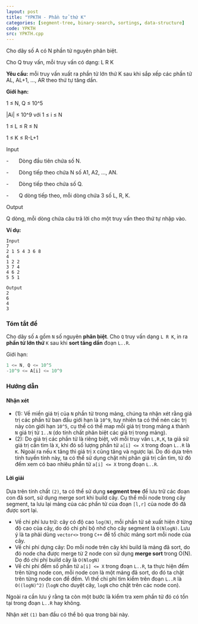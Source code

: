 ```yaml
---
layout: post
title: "YPKTH - Phần tử thứ K"
categories: [segment-tree, binary-search, sortings, data-structure]
code: YPKTH
src: YPKTH.cpp
---
```




Cho dãy số A có N phần tử nguyên phân biệt.

Cho Q truy vấn, mỗi truy vấn có dạng: L R K

**Yêu cầu:** mỗi truy vấn xuất ra phần tử lớn thứ K sau khi sắp xếp các phần tử AL, AL+1, …, AR theo thứ tự tăng dần.

**Giới hạn:**

1 ≤ N, Q ≤ 10^5

|Ai| ≤ 10^9 với 1 ≤ i ≤ N

1 ≤ L ≤ R ≤ N

1 ≤ K ≤ R-L+1

Input

\-       Dòng đầu tiên chứa số N.

\-       Dòng tiếp theo chứa N số A1, A2, …, AN.

\-       Dòng tiếp theo chứa số Q.

\-       Q dòng tiếp theo, mỗi dòng chứa 3 số L, R, K.

Output

Q dòng, mỗi dòng chứa câu trả lời cho một truy vấn theo thứ tự nhập vào.

**Ví dụ:**

```
Input
7
2 1 5 4 3 6 8
4
1 2 2
3 7 4
4 6 2
5 5 1

Output
2
6
4
3
```

<!--more-->



### Tóm tắt đề

Cho dãy số `A` gồm `N` số nguyên **phân biệt**. Cho `Q` truy vấn dạng `L R K`, in ra **phần tử lớn thứ** `K` sau khi **sort tăng dần** đoạn `L..R`.

Giới hạn:

```js
1 <= N, Q <= 10^5
-10^9 <= A[i] <= 10^9
```

### Hướng dẫn

#### Nhận xét

+ (1): Về miền giá trị của `N` phần tử trong mảng, chúng ta nhận xét rằng giá trị các phần tử ban đầu giới hạn là `10^9`, tuy nhiên ta có thể nén các trị này còn giới hạn `10^5`, cụ thể có thể map mỗi giá trị trong mảng `A` thành `N` giá trị từ `1..N` (do tính chất phân biệt các giá trị trong mảng).
+ (2): Do giá trị các phần tử là riêng biệt, với mỗi truy vấn `L,R,K`, ta giả sử giá trị cần tìm là `X`, khi đó số lượng phần tử `a[i] <= X` trong đoạn `L..R` là `K`. Ngoài ra nếu `K` tăng thì giá trị `X` cũng tăng và ngược lại. Do đó dựa trên tính tuyến tính này, ta có thể sử dụng chặt nhị phân giá trị cần tìm, từ đó đếm xem có bao nhiêu phần tử `a[i] <= X` trong đoạn `L..R`.

#### Lời giải

Dựa trên tính chất `(2)`, ta có thể sử dụng **segment tree** để lưu trữ các đoạn con đã sort, sử dụng merge sort khi build cây. Cụ thể mỗi node trong cây segment, ta lưu lại mảng của các phần tử của đoạn `[l,r]` của node đó đã được sort lại.

+ Về chi phí lưu trữ: cây có độ cao `log(N)`, mỗi phần tử sẽ xuất hiện ở từng độ cao của cây, do dó chi phí bộ nhớ cho cây segment là `O(NlogN)`. Lưu ý là ta phải dùng `vector<>` trong `C++` để tổ chức mảng sort mỗi node của cây.
+ Về chi phí dựng cây: Do mỗi node trên cây khi build là mảng đã sort, do đó node cha được merge từ 2 node con sử dụng **merge sort** trong O(N). Do đó chi phí build cây là `O(NlogN)`
+ Về chi phí đếm số phần tử `a[i] <= X` trong đoạn `L..R`, ta thực hiện đếm trên từng node con, mỗi node con là một mảng đã sort, do đó ta chặt trên từng node con để đếm. Vì thế chi phí tìm kiểm trên đoạn `L..R` là `O((logN)^2)` (`logN` cho duyệt cây, `logN` cho chặt trên các node con).

Ngoài ra cần lưu ý rằng ta còn một bước là kiểm tra xem phần tử đó có tồn tại trong đoạn `L..R` hay không.

Nhận xét `(1)` ban đầu có thể bỏ qua trong bài này.
